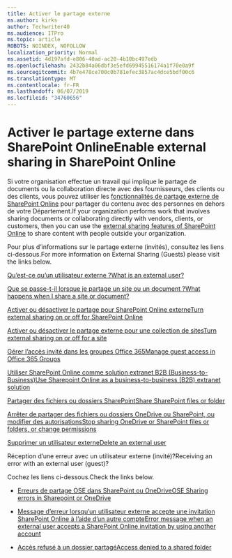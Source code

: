 ```yaml
---
title: Activer le partage externe
ms.author: kirks
author: Techwriter40
ms.audience: ITPro
ms.topic: article
ROBOTS: NOINDEX, NOFOLLOW
localization_priority: Normal
ms.assetid: 4d197afd-e806-40ad-ac20-4b10bc497edb
ms.openlocfilehash: 2432b84a06dbf3e5efd69945516174a1f70e0a9f
ms.sourcegitcommit: 4b7e478ce700c0b781efec3857ac4dce5bdf00c6
ms.translationtype: MT
ms.contentlocale: fr-FR
ms.lasthandoff: 06/07/2019
ms.locfileid: "34760656"
---
```

# <a name="enable-external-sharing-in-sharepoint-online"></a><span data-ttu-id="253c8-102">Activer le partage externe dans SharePoint Online</span><span class="sxs-lookup"><span data-stu-id="253c8-102">Enable external sharing in SharePoint Online</span></span>

<span data-ttu-id="253c8-103">Si votre organisation effectue un travail qui implique le partage de documents ou la collaboration directe avec des fournisseurs, des clients ou des clients, vous pouvez utiliser les [fonctionnalités de partage externe de SharePoint Online](https://docs.microsoft.com/sharepoint/external-sharing-overview) pour partager du contenu avec des personnes en dehors de votre Département.</span><span class="sxs-lookup"><span data-stu-id="253c8-103">If your organization performs work that involves sharing documents or collaborating directly with vendors, clients, or customers, then you can use the [external sharing features of SharePoint Online](https://docs.microsoft.com/sharepoint/external-sharing-overview) to share content with people outside your organization.</span></span>

<span data-ttu-id="253c8-104">Pour plus d’informations sur le partage externe (invités), consultez les liens ci-dessous.</span><span class="sxs-lookup"><span data-stu-id="253c8-104">For more information on External Sharing (Guests) please visit the links below.</span></span>

[<span data-ttu-id="253c8-105">Qu’est-ce qu’un utilisateur externe ?</span><span class="sxs-lookup"><span data-stu-id="253c8-105">What is an external user?</span></span>](https://docs.microsoft.com/sharepoint/external-sharing-overview#what-is-an-external-user)

[<span data-ttu-id="253c8-106">Que se passe-t-il lorsque je partage un site ou un document ?</span><span class="sxs-lookup"><span data-stu-id="253c8-106">What happens when I share a site or document?</span></span>](https://docs.microsoft.com/sharepoint/external-sharing-overview#what-happens-when-i-share-a-site-or-document)

[<span data-ttu-id="253c8-107">Activer ou désactiver le partage pour SharePoint Online externe</span><span class="sxs-lookup"><span data-stu-id="253c8-107">Turn external sharing on or off for SharePoint Online</span></span>](https://docs.microsoft.com/sharepoint/turn-external-sharing-on-or-off)

[<span data-ttu-id="253c8-108">Activer ou désactiver le partage externe pour une collection de sites</span><span class="sxs-lookup"><span data-stu-id="253c8-108">Turn external sharing on or off for a site</span></span>](https://docs.microsoft.com/sharepoint/change-external-sharing-site)

[<span data-ttu-id="253c8-109">Gérer l’accès invité dans les groupes Office 365</span><span class="sxs-lookup"><span data-stu-id="253c8-109">Manage guest access in Office 365 Groups</span></span>](https://docs.microsoft.com/office365/admin/create-groups/manage-guest-access-in-groups?view=o365-worldwide)

[<span data-ttu-id="253c8-110">Utiliser SharePoint Online comme solution extranet B2B (Business-to-Business)</span><span class="sxs-lookup"><span data-stu-id="253c8-110">Use Sharepoint Online as a business-to-business (B2B) extranet solution</span></span>](https://docs.microsoft.com/sharepoint/create-b2b-extranet)

[<span data-ttu-id="253c8-111">Partager des fichiers ou dossiers SharePoint</span><span class="sxs-lookup"><span data-stu-id="253c8-111">Share SharePoint files or folder</span></span>](https://support.office.com/article/share-sharepoint-files-or-folders-1fe37332-0f9a-4719-970e-d2578da4941c)

[<span data-ttu-id="253c8-112">Arrêter de partager des fichiers ou dossiers OneDrive ou SharePoint, ou modifier des autorisations</span><span class="sxs-lookup"><span data-stu-id="253c8-112">Stop sharing OneDrive or SharePoint files or folders, or change permissions</span></span>](https://support.office.com/article/stop-sharing-onedrive-or-sharepoint-files-or-folders-or-change-permissions-0a36470f-d7fe-40a0-bd74-0ac6c1e13323?ui=en-US&amp;rs=en-US&amp;ad=US)

[<span data-ttu-id="253c8-113">Supprimer un utilisateur externe</span><span class="sxs-lookup"><span data-stu-id="253c8-113">Delete an external user</span></span>](https://docs.microsoft.com/sharepoint/remove-users#delete-a-guest-from-the-microsoft-365-admin-center)

<span data-ttu-id="253c8-114">Réception d’une erreur avec un utilisateur externe (invité)?</span><span class="sxs-lookup"><span data-stu-id="253c8-114">Receiving an error with an external user (guest)?</span></span>

<span data-ttu-id="253c8-115">Cochez les liens ci-dessous.</span><span class="sxs-lookup"><span data-stu-id="253c8-115">Check the links below.</span></span> 

- [<span data-ttu-id="253c8-116">Erreurs de partage OSE dans SharePoint ou OneDrive</span><span class="sxs-lookup"><span data-stu-id="253c8-116">OSE Sharing errors in Sharepoint or OneDrive</span></span>](https://docs.microsoft.com/sharepoint/sharepoint-onedrive-error-message)

- [<span data-ttu-id="253c8-117">Message d’erreur lorsqu’un utilisateur externe accepte une invitation SharePoint Online à l’aide d’un autre compte</span><span class="sxs-lookup"><span data-stu-id="253c8-117">Error message when an external user accepts a SharePoint Online invitation by using another account</span></span>](https://support.office.com/article/Error-message-when-an-external-user-accepts-a-SharePoint-Online-invitation-by-using-another-account-f0d34413-ea7c-42c7-a485-c4e5d421e5f0)

- [<span data-ttu-id="253c8-118">Accès refusé à un dossier partagé</span><span class="sxs-lookup"><span data-stu-id="253c8-118">Access denied to a shared folder</span></span>](https://support.office.com/client/d678b57a-53ad-4414-9423-d8726a0c532f)
